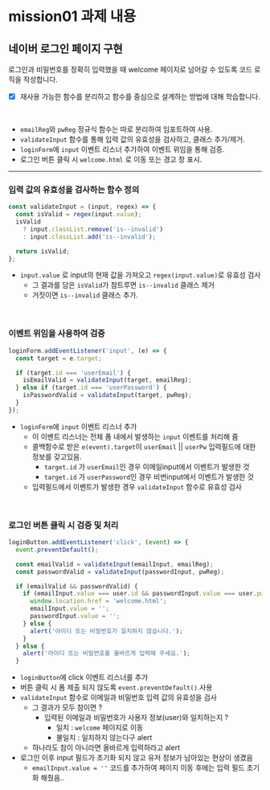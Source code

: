 # mission01 과제 내용

## 네이버 로그인 페이지 구현

로그인과 비밀번호를 정확히 입력했을 때 welcome 페이지로 넘어갈 수 있도록 코드 로직을 작성합니다.

- [x] 재사용 가능한 함수를 분리하고 함수를 중심으로 설계하는 방법에 대해 학습합니다.

<br>

- `emailReg`와 `pwReg` 정규식 함수는 따로 분리하여 임포트하여 사용.
- `validateInput` 함수를 통해 입력 값의 유효성을 검사하고, 클래스 추가/제거.
- `loginForm`에 `input` 이벤트 리스너 추가하여 이벤트 위임을 통해 검증.
- 로그인 버튼 클릭 시 `welcome.html` 로 이동 또는 경고 창 표시.

---

### 입력 값의 유효성을 검사하는 함수 정의

```javascript
const validateInput = (input, regex) => {
  const isValid = regex(input.value);
  isValid
    ? input.classList.remove('is--invalid')
    : input.classList.add('is--invalid');

  return isValid;
};
```

- `input.value` 로 input의 현재 값을 가져오고 `regex(input.value)`로 유효성 검사
  - 그 결과를 담은 `isValid`가 참트루면 `is--invalid` 클래스 제거
  - 거짓이면 `is--invalid` 클래스 추가.

<br/>

### 이벤트 위임을 사용하여 검증

```javascript
loginForm.addEventListener('input', (e) => {
  const target = e.target;

  if (target.id === 'userEmail') {
    isEmailValid = validateInput(target, emailReg);
  } else if (target.id === 'userPassword') {
    isPasswordValid = validateInput(target, pwReg);
  }
});
```

- `loginForm`에 `input` 이벤트 리스너 추가
  - 이 이벤트 리스너는 전체 폼 내에서 발생하는 `input` 이벤트를 처리해 쥼
  - 콜백함수로 받은 `e(event).target`이 `userEmail` || `userPw` 입력필드에 대한 정보를 갖고있음.
    - `target.id` 가 `userEmail`인 경우 이메일input에서 이벤트가 발생한 것
    - `target.id` 가 `userPassword`인 경우 비번input에서 이벤트가 발생한 것
  - 입력필드에서 이벤트가 발생한 경우 `validateInput` 함수로 유효성 검사

<br/>

### 로그인 버튼 클릭 시 검증 및 처리

```javascript
loginButton.addEventListener('click', (event) => {
  event.preventDefault();

  const emailValid = validateInput(emailInput, emailReg);
  const passwordValid = validateInput(passwordInput, pwReg);

  if (emailValid && passwordValid) {
    if (emailInput.value === user.id && passwordInput.value === user.pw) {
      window.location.href = 'welcome.html';
      emailInput.value = '';
      passwordInput.value = '';
    } else {
      alert('아이디 또는 비밀번호가 일치하지 않습니다.');
    }
  } else {
    alert('아이디 또는 비밀번호를 올바르게 입력해 주세요.');
  }
```

- `loginButton`에 click 이벤트 리스너를 추가
- 버튼 클릭 시 폼 제출 되지 않도록 `event.preventDefault()` 사용
- `validateInput` 함수로 이메일과 비밀번호 입력 값의 유효성을 검사
  - 그 결과가 모두 참이면 ?
    - 입력된 이메일과 비밀번호가 사용자 정보(user)와 일치하는지 ?
      - 일치 : `welcome` 페이지로 이동
      - 불일치 : 일치하지 않는다구 alert
  - 하나라도 참이 아니라면 올바르게 입력하라고 alert
- 로그인 이후 input 필드가 초기화 되지 않고 유저 정보가 남아있는 현상이 생겼음
    - `emailInput.value = ''` 코드를 추가하여 페이지 이동 후에는 입력 필드 초기화 해줬음..

<br>
